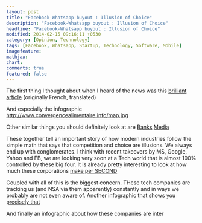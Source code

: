 ```yaml
---
layout: post
title: "Facebook-Whatsapp buyout : Illusion of Choice"
description: "Facebook-Whatsapp buyout : Illusion of Choice"
headline: "Facebook-Whatsapp buyout : Illusion of Choice"
modified: 2014-02-15 09:16:11 +0530
category: [Opinion, Technology]
tags: [Facebook, Whatsapp, Startup, Technology, Software, Mobile]
imagefeature: 
mathjax: 
chart: 
comments: true
featured: false
---
```


The first thing I thought about when I heard of the news was this [brilliant article](http://translate.google.co.in/translate?hl=en&sl=fr&u=http://convergencealimentaire.info) (originally French, translated)


And especially the infographic http://www.convergencealimentaire.info/map.jpg

Other similar things you should definitely look at are
[Banks](http://www.motherjones.com/politics/2010/01/bank-merger-history)
[Media](http://www.ritholtz.com/blog/2012/07/media-consolidation-the-illusion-of-choice-2/)

These together tell an important story of how modern industries follow the simple math that says that competition and choice are illusions. We always end up with conglomerates. I think with recent takeovers by MS, Google, Yahoo and FB, we are looking very soon at a Tech world that is almost 100% controlled by these big four.
It is already pretty interesting to look at how much these corporations [make per SECOND](http://www.dailymail.co.uk/sciencetech/article-2507178/Interactive-infographic-reveals-tech-companies-make-second.html)

Coupled with all of this is the biggest concern. THese tech companies are tracking us (and NSA via them apparently) constantly and in ways we probably are not even aware of. Another infographic that shows you 
[precisely that](http://www.baynote.com/infographic/big-brother-is-a-tech-company/)

And finally an infographic about how these companies are inter
